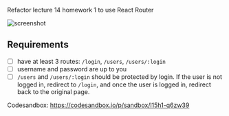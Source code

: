 Refactor lecture 14 homework 1 to use React Router

![screenshot](./hw1.gif)

## Requirements

- [ ] have at least 3 routes: `/login`, `/users`, `/users/:login`
- [ ] username and password are up to you
- [ ] `/users` and `/users/:login` should be protected by login. If the user is not logged in, redirect to `/login`, and once the user is logged in, redirect back to the original page.

Codesandbox: https://codesandbox.io/p/sandbox/l15h1-q6zw39